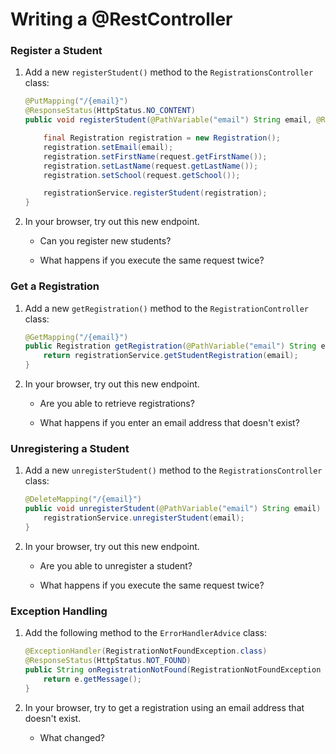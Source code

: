 # Writing a @RestController

### Register a Student

1. Add a new ```registerStudent()``` method to the ```RegistrationsController``` class:

    ```java
    @PutMapping("/{email}")
    @ResponseStatus(HttpStatus.NO_CONTENT)
    public void registerStudent(@PathVariable("email") String email, @RequestBody RegisterStudentRequest request) {
    
        final Registration registration = new Registration();
        registration.setEmail(email);
        registration.setFirstName(request.getFirstName());
        registration.setLastName(request.getLastName());
        registration.setSchool(request.getSchool());
    
        registrationService.registerStudent(registration);
    }
    ```
    
2. In your browser, try out this new endpoint.
 
    - Can you register new students?
      
    - What happens if you execute the same request twice?  
    
### Get a Registration

1. Add a new ```getRegistration()``` method to the ```RegistrationController``` class:

    ```java
    @GetMapping("/{email}")
    public Registration getRegistration(@PathVariable("email") String email) {
        return registrationService.getStudentRegistration(email);
    }
    ```
2. In your browser, try out this new endpoint.
 
    - Are you able to retrieve registrations?
    
    - What happens if you enter an email address that doesn't exist?

### Unregistering a Student

1. Add a new ```unregisterStudent()``` method to the ```RegistrationsController``` class:

    ```java
    @DeleteMapping("/{email}")
    public void unregisterStudent(@PathVariable("email") String email) {
        registrationService.unregisterStudent(email);
    }
    ```
    
2. In your browser, try out this new endpoint.
  
    - Are you able to unregister a student?
    
    - What happens if you execute the same request twice? 
    
### Exception Handling

1. Add the following method to the ```ErrorHandlerAdvice``` class:

    ```java
    @ExceptionHandler(RegistrationNotFoundException.class)
    @ResponseStatus(HttpStatus.NOT_FOUND)
    public String onRegistrationNotFound(RegistrationNotFoundException e) {
        return e.getMessage();
    }
    ```
    
2. In your browser, try to get a registration using an email address that doesn't exist.
    - What changed?